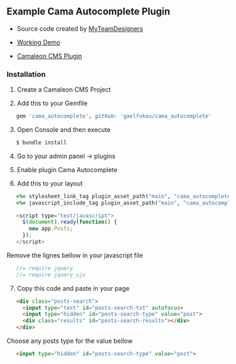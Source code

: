 ## Example Cama Autocomplete Plugin

* Source code created by [MyTeamDesigners](http://www.myteamdesigners.com)

* [Working Demo](http://www.panamebusinesscenter.com)

* [Camaleon CMS Plugin](http://camaleon.tuzitio.com/store/plugins/cama_autocomplete)

### Installation

1. Create a Camaleon CMS Project

2. Add this to your Gemfile

```ruby
   gem 'cama_autocomplete', github: 'gaelfokou/cama_autocomplete'
```

3. Open Console and then execute

```bash
   $ bundle install
```

4. Go to your admin panel -> plugins

5. Enable plugin Cama Autocomplete

6. Add this to your layout

```ruby
   <%= stylesheet_link_tag plugin_asset_path("main", "cama_autocomplete") %>
   <%= javascript_include_tag plugin_asset_path("main", "cama_autocomplete") %>
```

```javascript
   <script type="text/javascript">
     $(document).ready(function() {
       new app.Posts;
     });
   </script>
```

Remove the lignes bellow in your javascript file

```javascript
   //= require jquery
   //= require jquery_ujs
```

7. Copy this code and paste in your page

```html
   <div class="posts-search">
     <input type="text" id="posts-search-txt" autofocus>
     <input type="hidden" id="posts-search-type" value="post">
     <div class="results" id="posts-search-results"></div>
   </div>
```

Choose any posts type for the value bellow

```html
   <input type="hidden" id="posts-search-type" value="post">
```
